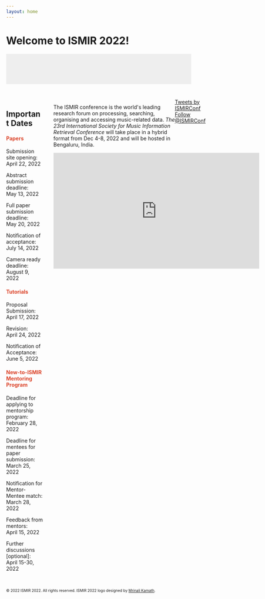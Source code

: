 ```yaml
---
layout: home
---
```

<style>
    /* (A) FIXED WRAPPER */
    .hwrap {
    overflow: hidden; /* HIDE SCROLL BAR */
    background: #eee;
    }
    /* (B) MOVING TICKER WRAPPER */
    .hmove { display: flex; }
    /* (C) ITEMS - INTO A LONG HORIZONTAL ROW */
    .hitem {
    flex-shrink: 0;
    width: 100%;
    box-sizing: border-box;
    padding: 10px;
    text-align: center;
    }
    /* (D) ANIMATION - MOVE ITEMS FROM RIGHT TO LEFT */
    /* 4 ITEMS -400%, CHANGE THIS IF YOU ADD/REMOVE ITEMS */
    @keyframes tickerh {
    0% { transform: translate3d(100%, 0, 0); }
    100% { transform: translate3d(-100%, 0, 0); }
    }
    .hmove { animation: tickerh linear 15s infinite; }
    .hmove:hover { animation-play-state: paused; }
</style>
# Welcome to ISMIR 2022!
<div class="hwrap"><div class="hmove"><div class="hitem">
    <p> <strong> New-to-ISMIR mentoring program has started: <a style="color:red" href="https://ismir2022.ismir.net/diversity/mentoring"> Inviting Applications </a>[Deadline: <strike>25 Feb, 2022</strike> 28 Feb, 2022] </strong></p>
    </div></div></div>
<div style="display:inline-block; margin-top:40px">
    <div style="width:18%; float:left;">
    <h2> Important Dates</h2>
    <h4 style="color:#DB442A">Papers</h4>
    <p> Submission site opening:<br>April 22, 2022 </p>
    <p> Abstract submission deadline:<br>May 13, 2022 </p>
    <p> Full paper submission deadline:<br>May 20, 2022 </p>
    <p> Notification of acceptance:<br>July 14, 2022 </p>
    <p> Camera ready deadline:<br>August 9, 2022 </p>
    <h4 style="color:#DB442A">Tutorials</h4>
    <p> Proposal Submission:<br>April 17, 2022 </p>
    <p> Revision:<br>April 24, 2022 </p>
    <p> Notification of Acceptance:<br>June 5, 2022 </p>
    <h4 style="color:#DB442A">New-to-ISMIR Mentoring Program</h4>
    <p>Deadline for applying to mentorship program:<br>February 28, 2022</p>
    <p>Deadline for mentees for paper submission:<br>March 25, 2022</p>
    <p>Notification for Mentor-Mentee match:<br>March 28, 2022</p>
    <p>Feedback from mentors:<br>April 15, 2022</p>
    <p>Further discussions [optional]: <br>April 15-30, 2022</p>
    <br>
    </div>
    <div style="width:18%; float:right;">
    <a class="twitter-timeline" data-width="500" data-height=700" data-theme="light" href="https://twitter.com/ISMIRConf?ref_src=twsrc%5Etfw">Tweets by ISMIRConf</a> <script async src="https://platform.twitter.com/widgets.js" charset="utf-8"></script>
    <a href="https://twitter.com/ISMIRConf?ref_src=twsrc%5Etfw" class="twitter-follow-button" data-show-count="false">Follow @ISMIRConf</a><script async src="https://platform.twitter.com/widgets.js" charset="utf-8"></script>
    </div>
<div style="width:59%; float:right;">
    <p>The ISMIR conference is the world's leading research forum on processing, searching, organising and accessing music-related data. <em>The 23rd International Society for Music Information Retrieval Conference</em> will take place in a hybrid format from Dec 4-8, 2022 and will be hosted in Bengaluru, India.</p>
    <p align="center"><iframe width="560" height="315" src="https://www.youtube.com/embed/F1mYxLbYHfg" title="YouTube video player" frameborder="0" allow="accelerometer; autoplay; clipboard-write; encrypted-media; gyroscope; picture-in-picture" allowfullscreen></iframe></p>
    </div>
    
</div>
<p> <font size="-2"> &copy; 2022 ISMIR 2022. All rights reserved. ISMIR 2022 logo designed by <a href="https://mrinali.co/">Mrinali Kamath</a>.</font></p>
